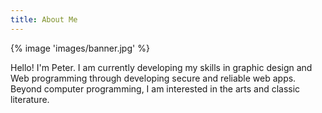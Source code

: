 ```yaml
---
title: About Me
---
```


{% image 'images/banner.jpg' %}

Hello! I'm Peter. I am currently developing my skills in graphic design and Web programming through developing secure and reliable web apps. Beyond computer programming, I am interested in the arts and classic literature.
